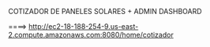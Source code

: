 COTIZADOR DE PANELES SOLARES + ADMIN DASHBOARD

====>   http://ec2-18-188-254-9.us-east-2.compute.amazonaws.com:8080/home/cotizador
